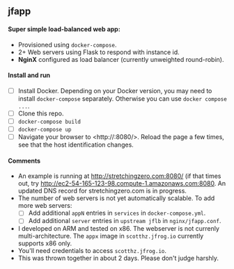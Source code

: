 ## jfapp

#### Super simple load-balanced web app:

* Provisioned using `docker-compose`.
* 2+ Web servers using Flask to respond with instance id.
* **NginX** configured as load balancer (currently unweighted round-robin).

#### Install and run

* [ ] Install Docker. Depending on your Docker version, you may need to install `docker-compose` separately. Otherwise you can use `docker compose ...`.
* [ ] Clone this repo.
* [ ] `docker-compose build`
* [ ] `docker-compose up`
* [ ] Navigate your browser to <http://<HOST>:8080/>. Reload the page a few times, see that the host identification changes.

#### Comments

* An example is running at <http://stretchingzero.com:8080/> (if that times out, try <http://ec2-54-165-123-98.compute-1.amazonaws.com:8080>. An updated DNS record for stretchingzero.com is in progress.
* The number of web servers is not yet automatically scalable. To add more web servers:
  * [ ] Add additional `appN` entries in `services` in `docker-compose.yml`.
  * [ ] Add additional `server` entries in `upstream jflb` in `nginx/jfapp.conf`.
* I developed on ARM  and tested on x86. The webserver is not currenly multi-architecture. The `appx` image in `scotthz.jfrog.io` currently supports x86 only.
* You'll need credentials to access `scotthz.jfrog.io`. 
* This was thrown together in about 2 days. Please don't judge harshly.